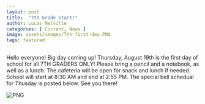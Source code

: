 ```yaml
---
layout: post
title:  "7th Grade Start!"
author: Lucas Melville
categories: [ Current, News ]
image: assets/images/7th-first-day.PNG
tags: featured
---
```


Hello everyone! Big day coming up! Thursday, August 19th is the first day of school for all 7TH GRADERS ONLY! Please bring a pencil and a notebook, as well as a lunch. The cafeteria will be open for 
 snack and lunch if needed. School will start at 8:30 AM and end at 2:55 PM. The special bell schedual for Thusday is posted below. See you there!
 
 ![PNG](7th-bell-schedule.PNG) 
